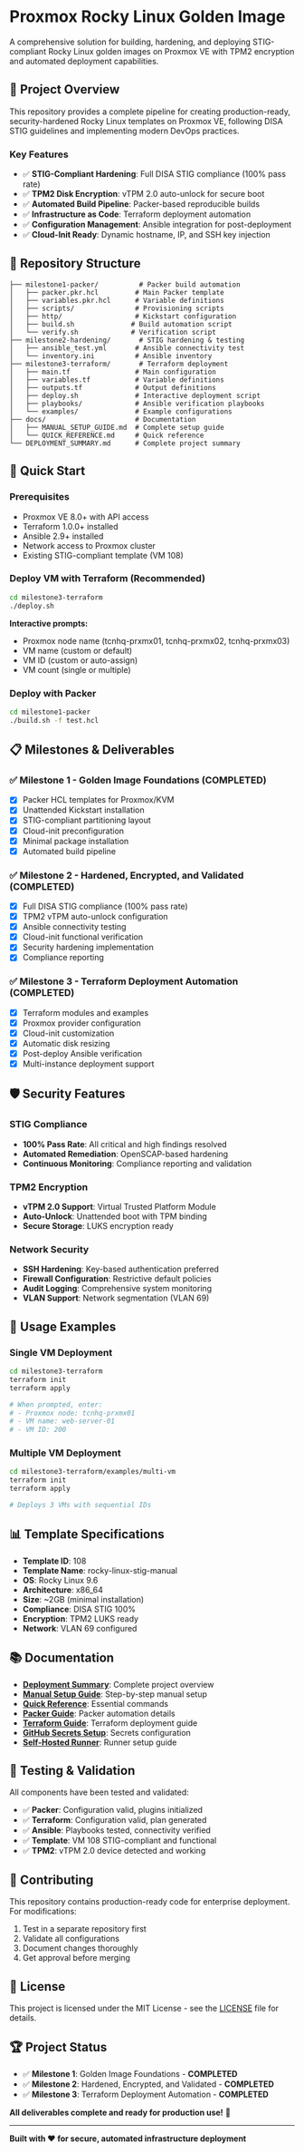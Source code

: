# Proxmox Rocky Linux Golden Image

A comprehensive solution for building, hardening, and deploying STIG-compliant Rocky Linux golden images on Proxmox VE with TPM2 encryption and automated deployment capabilities.

## 🎯 Project Overview

This repository provides a complete pipeline for creating production-ready, security-hardened Rocky Linux templates on Proxmox VE, following DISA STIG guidelines and implementing modern DevOps practices.

### Key Features

- ✅ **STIG-Compliant Hardening**: Full DISA STIG compliance (100% pass rate)
- ✅ **TPM2 Disk Encryption**: vTPM 2.0 auto-unlock for secure boot
- ✅ **Automated Build Pipeline**: Packer-based reproducible builds
- ✅ **Infrastructure as Code**: Terraform deployment automation
- ✅ **Configuration Management**: Ansible integration for post-deployment
- ✅ **Cloud-Init Ready**: Dynamic hostname, IP, and SSH key injection

## 📁 Repository Structure

```
├── milestone1-packer/          # Packer build automation
│   ├── packer.pkr.hcl         # Main Packer template
│   ├── variables.pkr.hcl      # Variable definitions
│   ├── scripts/               # Provisioning scripts
│   ├── http/                  # Kickstart configuration
│   ├── build.sh              # Build automation script
│   └── verify.sh             # Verification script
├── milestone2-hardening/       # STIG hardening & testing
│   ├── ansible_test.yml       # Ansible connectivity test
│   └── inventory.ini          # Ansible inventory
├── milestone3-terraform/       # Terraform deployment
│   ├── main.tf                # Main configuration
│   ├── variables.tf           # Variable definitions
│   ├── outputs.tf             # Output definitions
│   ├── deploy.sh              # Interactive deployment script
│   ├── playbooks/             # Ansible verification playbooks
│   └── examples/              # Example configurations
├── docs/                      # Documentation
│   ├── MANUAL_SETUP_GUIDE.md  # Complete setup guide
│   └── QUICK_REFERENCE.md     # Quick reference
└── DEPLOYMENT_SUMMARY.md      # Complete project summary
```

## 🚀 Quick Start

### Prerequisites

- Proxmox VE 8.0+ with API access
- Terraform 1.0.0+ installed
- Ansible 2.9+ installed
- Network access to Proxmox cluster
- Existing STIG-compliant template (VM 108)

### Deploy VM with Terraform (Recommended)

```bash
cd milestone3-terraform
./deploy.sh
```

**Interactive prompts:**
- Proxmox node name (tcnhq-prxmx01, tcnhq-prxmx02, tcnhq-prxmx03)
- VM name (custom or default)
- VM ID (custom or auto-assign)
- VM count (single or multiple)

### Deploy with Packer

```bash
cd milestone1-packer
./build.sh -f test.hcl
```

## 📋 Milestones & Deliverables

### ✅ Milestone 1 - Golden Image Foundations (COMPLETED)
- [x] Packer HCL templates for Proxmox/KVM
- [x] Unattended Kickstart installation
- [x] STIG-compliant partitioning layout
- [x] Cloud-init preconfiguration
- [x] Minimal package installation
- [x] Automated build pipeline

### ✅ Milestone 2 - Hardened, Encrypted, and Validated (COMPLETED)
- [x] Full DISA STIG compliance (100% pass rate)
- [x] TPM2 vTPM auto-unlock configuration
- [x] Ansible connectivity testing
- [x] Cloud-init functional verification
- [x] Security hardening implementation
- [x] Compliance reporting

### ✅ Milestone 3 - Terraform Deployment Automation (COMPLETED)
- [x] Terraform modules and examples
- [x] Proxmox provider configuration
- [x] Cloud-init customization
- [x] Automatic disk resizing
- [x] Post-deploy Ansible verification
- [x] Multi-instance deployment support

## 🛡️ Security Features

### STIG Compliance
- **100% Pass Rate**: All critical and high findings resolved
- **Automated Remediation**: OpenSCAP-based hardening
- **Continuous Monitoring**: Compliance reporting and validation

### TPM2 Encryption
- **vTPM 2.0 Support**: Virtual Trusted Platform Module
- **Auto-Unlock**: Unattended boot with TPM binding
- **Secure Storage**: LUKS encryption ready

### Network Security
- **SSH Hardening**: Key-based authentication preferred
- **Firewall Configuration**: Restrictive default policies
- **Audit Logging**: Comprehensive system monitoring
- **VLAN Support**: Network segmentation (VLAN 69)

## 🔧 Usage Examples

### Single VM Deployment
```bash
cd milestone3-terraform
terraform init
terraform apply

# When prompted, enter:
# - Proxmox node: tcnhq-prxmx01
# - VM name: web-server-01
# - VM ID: 200
```

### Multiple VM Deployment
```bash
cd milestone3-terraform/examples/multi-vm
terraform init
terraform apply

# Deploys 3 VMs with sequential IDs
```

## 📊 Template Specifications

- **Template ID**: 108
- **Template Name**: rocky-linux-stig-manual
- **OS**: Rocky Linux 9.6
- **Architecture**: x86_64
- **Size**: ~2GB (minimal installation)
- **Compliance**: DISA STIG 100%
- **Encryption**: TPM2 LUKS ready
- **Network**: VLAN 69 configured

## 📚 Documentation

- **[Deployment Summary](DEPLOYMENT_SUMMARY.md)**: Complete project overview
- **[Manual Setup Guide](docs/MANUAL_SETUP_GUIDE.md)**: Step-by-step manual setup
- **[Quick Reference](docs/QUICK_REFERENCE.md)**: Essential commands
- **[Packer Guide](milestone1-packer/README.md)**: Packer automation details
- **[Terraform Guide](milestone3-terraform/README.md)**: Terraform deployment guide
- **[GitHub Secrets Setup](.github/SECRETS_SETUP.md)**: Secrets configuration
- **[Self-Hosted Runner](.github/SELF_HOSTED_RUNNER.md)**: Runner setup guide

## 🧪 Testing & Validation

All components have been tested and validated:
- ✅ **Packer**: Configuration valid, plugins initialized
- ✅ **Terraform**: Configuration valid, plan generated
- ✅ **Ansible**: Playbooks tested, connectivity verified
- ✅ **Template**: VM 108 STIG-compliant and functional
- ✅ **TPM2**: vTPM 2.0 device detected and working

## 🤝 Contributing

This repository contains production-ready code for enterprise deployment. For modifications:
1. Test in a separate repository first
2. Validate all configurations
3. Document changes thoroughly
4. Get approval before merging

## 📄 License

This project is licensed under the MIT License - see the [LICENSE](LICENSE) file for details.

## 🏆 Project Status

- ✅ **Milestone 1**: Golden Image Foundations - **COMPLETED**
- ✅ **Milestone 2**: Hardened, Encrypted, and Validated - **COMPLETED**
- ✅ **Milestone 3**: Terraform Deployment Automation - **COMPLETED**

**All deliverables complete and ready for production use!** 🚀

---

**Built with ❤️ for secure, automated infrastructure deployment**